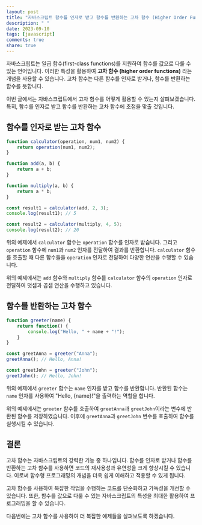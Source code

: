```yaml
---
layout: post
title: "자바스크립트 함수를 인자로 받고 함수를 반환하는 고차 함수 (Higher Order Functions that Take Functions as Arguments and Return Functions)"
description: " "
date: 2023-09-10
tags: [javascript]
comments: true
share: true
---
```


자바스크립트는 일급 함수(first-class functions)를 지원하여 함수를 값으로 다룰 수 있는 언어입니다. 이러한 특성을 활용하여 **고차 함수 (higher order functions)** 라는 개념을 사용할 수 있습니다. 고차 함수는 다른 함수를 인자로 받거나, 함수를 반환하는 함수를 뜻합니다.

이번 글에서는 자바스크립트에서 고차 함수를 어떻게 활용할 수 있는지 살펴보겠습니다. 특히, 함수를 인자로 받고 함수를 반환하는 고차 함수에 초점을 맞출 것입니다.

## 함수를 인자로 받는 고차 함수

```javascript
function calculator(operation, num1, num2) {
    return operation(num1, num2);
}

function add(a, b) {
    return a + b;
}

function multiply(a, b) {
    return a * b;
}

const result1 = calculator(add, 2, 3);
console.log(result1); // 5

const result2 = calculator(multiply, 4, 5);
console.log(result2); // 20
```

위의 예제에서 `calculator` 함수는 `operation` 함수를 인자로 받습니다. 그리고 `operation` 함수에 `num1`과 `num2` 인자를 전달하여 결과를 반환합니다. `calculator` 함수를 호출할 때 다른 함수들을 `operation` 인자로 전달하여 다양한 연산을 수행할 수 있습니다.

위의 예제에서는 `add` 함수와 `multiply` 함수를 `calculator` 함수의 `operation` 인자로 전달하여 덧셈과 곱셈 연산을 수행하고 있습니다.

## 함수를 반환하는 고차 함수

```javascript
function greeter(name) {
    return function() {
        console.log("Hello, " + name + "!");
    }
}

const greetAnna = greeter("Anna");
greetAnna(); // Hello, Anna!

const greetJohn = greeter("John");
greetJohn(); // Hello, John!
```

위의 예제에서 `greeter` 함수는 `name` 인자를 받고 함수를 반환합니다. 반환된 함수는 `name` 인자를 사용하여 "Hello, {name}!"을 출력하는 역할을 합니다.

위의 예제에서는 `greeter` 함수를 호출하여 `greetAnna`과 `greetJohn`이라는 변수에 반환된 함수를 저장하였습니다. 이후에 `greetAnna`과 `greetJohn` 변수를 호출하여 함수를 실행시킬 수 있습니다.

## 결론

고차 함수는 자바스크립트의 강력한 기능 중 하나입니다. 함수를 인자로 받거나 함수를 반환하는 고차 함수를 사용하면 코드의 재사용성과 유연성을 크게 향상시킬 수 있습니다. 이로써 함수형 프로그래밍의 개념을 더욱 쉽게 이해하고 적용할 수 있게 됩니다.

고차 함수를 사용하여 복잡한 작업을 수행하는 코드를 단순화하고 가독성을 개선할 수 있습니다. 또한, 함수를 값으로 다룰 수 있는 자바스크립트의 특성을 최대한 활용하여 프로그래밍을 할 수 있습니다.

다음번에는 고차 함수를 사용하여 더 복잡한 예제들을 살펴보도록 하겠습니다.